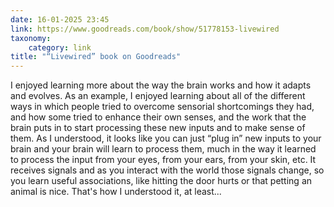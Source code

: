 ```yaml
---
date: 16-01-2025 23:45
link: https://www.goodreads.com/book/show/51778153-livewired
taxonomy:
    category: link
title: "“Livewired” book on Goodreads"
---
```


I enjoyed learning more about the way the brain works and how it adapts and evolves.
As an example, I enjoyed learning about all of the different ways in which people tried to overcome sensorial shortcomings they had, and how some tried to enhance their own senses, and the work that the brain puts in to start processing these new inputs and to make sense of them.
As I understood, it looks like you can just “plug in” new inputs to your brain and your brain will learn to process them, much in the way it learned to process the input from your eyes, from your ears, from your skin, etc.
It receives signals and as you interact with the world those signals change, so you learn useful associations, like hitting the door hurts or that petting an animal is nice.
That's how I understood it, at least...
